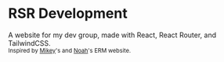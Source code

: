 # RSR Development

A website for my dev group, made with React, React Router, and TailwindCSS.<br/>
<sup>Inspired by [Mikey](https://github.com/MikeyUsersREC)'s and [Noah](https://x.com/NoahCxrest)'s ERM website.</sup>
